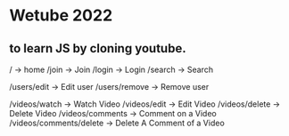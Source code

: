 # Wetube 2022

## to learn JS by cloning youtube.

/ -> home
/join -> Join
/login -> Login
/search -> Search

/users/edit -> Edit user
/users/remove -> Remove user

/videos/watch -> Watch Video
/videos/edit -> Edit Video
/videos/delete -> Delete Video
/videos/comments -> Comment on a Video
/videos/comments/delete -> Delete A Comment of a Video
